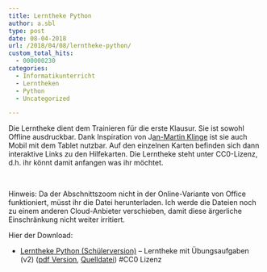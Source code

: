 ```yaml
---
title: Lerntheke Python
author: a.sbl
type: post
date: 08-04-2018
url: /2018/04/08/lerntheke-python/
custom_total_hits:
  - 000000230
categories:
  - Informatikunterricht
  - Lerntheken
  - Python
  - Uncategorized

---
```

Die Lerntheke dient dem Trainieren für die erste Klausur. Sie ist sowohl Offline ausdruckbar. Dank Inspiration von J[an-Martin Klinge][1] ist sie auch Mobil mit dem Tablet nutzbar. Auf den einzelnen Karten befinden sich dann interaktive Links zu den Hilfekarten. Die Lerntheke steht unter CC0-Lizenz, d.h. ihr könnt damit anfangen was ihr möchtet.

&nbsp;

Hinweis: Da der Abschnittszoom nicht in der Online-Variante von Office funktioniert, müsst ihr die Datei herunterladen. Ich werde die Dateien noch zu einem anderen Cloud-Anbieter verschieben, damit diese ärgerliche Einschränkung nicht weiter irritiert.

Hier der Download:

  * [Lerntheke Python (Schülerversion)][2] &#8211; Lerntheke mit Übungsaufgaben (v2) ([pdf Version][3], [Quelldatei][4]) #CC0 Lizenz

&nbsp;

&nbsp;

 [1]: http://halbtagsblog.de/
 [2]: https://cws-usingen.next-cloud.org/index.php/s/4BTiNyGfq7fDgoZ
 [3]: https://cws-usingen.next-cloud.org/index.php/s/MHxpQjzpkMP28da
 [4]: https://cws-usingen.next-cloud.org/index.php/s/kdXtMizKy4aY37c